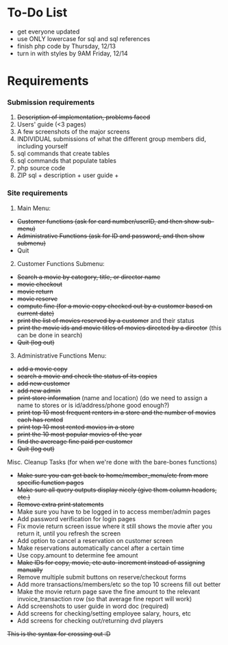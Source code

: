 # To-Do List
+ get everyone updated
+ use ONLY lowercase for sql and sql references
+ finish php code by Thursday, 12/13
+ turn in with styles by 9AM Friday, 12/14

# Requirements
### Submission requirements
1. ~~Description of implementation, problems faced~~
2. Users' guide (<3 pages)
6. A few screenshots of the major screens
7. INDIVIDUAL submissions of what the different group members did, including yourself
3. sql commands that create tables
4. sql commands that populate tables
5. php source code
8. ZIP sql + description + user guide + 


### Site requirements
1. Main Menu:
- ~~Customer functions (ask for card number/userID, and then show sub-menu)~~
- ~~Administrative Functions (ask for ID and password, and then show submenu)~~
- Quit
2. Customer Functions Submenu:
- ~~Search a movie by category, title, or director name~~ 
- ~~movie checkout~~
- ~~movie return~~
- ~~movie reserve~~
- ~~compute fine (for a movie copy checked out by a customer based on current date)~~
- ~~print the list of movies reserved by a customer~~ and their status
- ~~print the movie ids and movie titles of movies directed by a director~~ (this can be done in search)
- ~~Quit (log out)~~
3. Administrative Functions Menu: 
- ~~add a movie copy~~
- ~~search a movie and check the status of its copies~~
- ~~add new customer~~
- ~~add new admin~~
- ~~print store information~~ (name and location) (do we need to assign a name to stores or is id/address/phone good enough?)
- ~~print top 10 most frequent renters in a store and the number of movies each has rented~~
- ~~print top 10 most rented movies in a store~~
- ~~print the 10 most popular movies of the year~~
- ~~find the avereage fine paid per customer~~
- ~~Quit (log out)~~


Misc. Cleanup Tasks (for when we're done with the bare-bones functions)
- ~~Make sure you can get back to home/member_menu/etc from more specific function pages~~
- ~~Make sure all query outputs display nicely (give them column headers, etc.)~~
- ~~Remove extra print statements~~
- Make sure you have to be logged in to access member/admin pages
- Add password verification for login pages
- Fix movie return screen issue where it still shows the movie after you return it, until you refresh the screen
- Add option to cancel a reservation on customer screen
- Make reservations automatically cancel after a certain time
- Use copy.amount to determine fee amount
- ~~Make IDs for copy, movie, etc auto-increment instead of assigning manually~~
- Remove multiple submit buttons on reserve/checkout forms
- Add more transactions/members/etc so the top 10 screens fill out better
- Make the movie return page save the fine amount to the relevant invoice_transaction row (so that average fine report will work)
- Add screenshots to user guide in word doc (required)
- Add screens for checking/setting employee salary, hours, etc
- Add screens for checking out/returning dvd players

~~This is the syntax for crossing out :D~~

